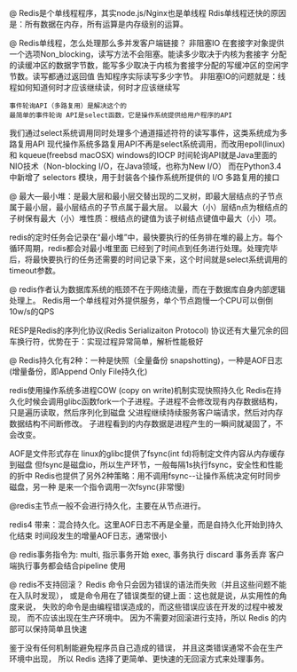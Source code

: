 @ Redis是个单线程程序，其实node.js/Nginx也是单线程
 Rdis单线程还快的原因是：所有数据在内存，所有运算是内存级别的运算。

@ Redis单线程，怎么处理那么多并发客户端链接？
    非阻塞IO  在套接字对象提供一个选项Non_blocking，读写方法不会阻塞。能读多少取决于内核为套接字
分配的读缓冲区的数据字节数，能写多少取决于内核为套接字分配的写缓冲区的空闲字节数。读写都通过返回值
告知程序实际读写多少字节。
    非阻塞IO的问题就是：线程如何知道何时才应该继续读，何时才应该继续写

    事件轮询API（多路复用）是解决这个的
    最简单的事件轮询 API是select函数，它是操作系统提供给用户程序的API
我们通过select系统调用同时处理多个通道描述符符的读写事件，这类系统成为多路复用API
现代操作系统多路复用API不再是select系统调用，而改用epoll(linux)和 kqueue(freebsd macOSX) 
windows的IOCP
    时间轮询API就是Java里面的NIO技术（Non-blocking I/O，在Java领域，也称为New I/O）
    而在Python3.4 中新增了 selectors 模块，用于封装各个操作系统所提供的 I/O 多路复用的接口

@
最大—最小堆：是最大层和最小层交替出现的二叉树，即最大层结点的子节点属于最小层，最小层结点的子节点属于最大层。 以最大（小）层结n点为根结点的子树保有最大（小）堆性质：根结点的键值为该子树结点键值中最大（小）项。

redis的定时任务会记录在“最小堆”中，最快要执行的任务排在堆的最上方。每个循环周期，redis都会对最小堆里面
已经到了时间点到任务进行处理。处理完毕后，将最快要执行的任务还需要的时间记录下来，这个时间就是select系统调用的
timeout参数。

@ redis作者认为数据库系统的瓶颈不在于网络流量，而在于数据库自身内部逻辑处理上。
Redis用一个单线程对外提供服务，单个节点跑慢一个CPU可以倒倒10w/s的QPS

RESP是Redis的序列化协议(Redis Serializaiton Protocol)
协议还有大量冗余的回车换行符，优势在于：实现过程异常简单，解析性能极好

@ Redis持久化有2种：一种是快照（全量备份 snapshotting)，一种是AOF日志(增量备份，即Append Only File持久化)

redis使用操作系统多进程COW (copy on write)机制实现快照持久化
Redis在持久化时候会调用glibc函数fork一个子进程。子进程不会修改现有内存数据结构，只是遍历读取，然后序列化到磁盘
父进程继续持续服务客户端请求，然后对内存数据结构不间断修改。
子进程看到的内存数据是进程产生的一瞬间就凝固了，不会改变。

AOF是文件形式存在
linux的glibc提供了fsync(int fd)将制定文件内容从内存缓存到磁盘
但fsync是磁盘io，所以生产环节，一般每隔1s执行fsync，安全性和性能的折中
Redis也提供了另外2种策略：用不调用fsync--让操作系统决定何时同步磁盘，另一种
是来一个指令调用一次fsync(非常慢)


@redis主节点一般不会进行持久化，主要在从节点进行。

redis4 带来：混合持久化。这里AOF日志不再是全量，而是自持久化开始到持久化结束
时间段发生的增量AOF日志，通常很小

@ redis事务指令为: 
multi, 指示事务开始
exec, 事务执行
discard 事务丢弃
客户端执行事务都会结合pipeline 使用

@ redis不支持回滚？
Redis 命令只会因为错误的语法而失败（并且这些问题不能在入队时发现），
或是命令用在了错误类型的键上面：这也就是说，从实用性的角度来说，
失败的命令是由编程错误造成的，而这些错误应该在开发的过程中被发现，
而不应该出现在生产环境中。
因为不需要对回滚进行支持，所以 Redis 的内部可以保持简单且快速

鉴于没有任何机制能避免程序员自己造成的错误， 
并且这类错误通常不会在生产环境中出现， 
所以 Redis 选择了更简单、更快速的无回滚方式来处理事务。












